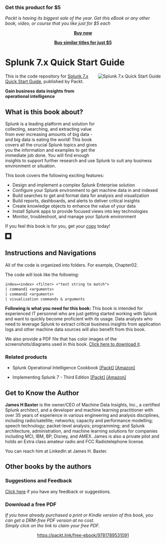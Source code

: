 
### Get this product for $5

<i>Packt is having its biggest sale of the year. Get this eBook or any other book, video, or course that you like just for $5 each</i>


<b><p align='center'>[Buy now](https://packt.link/9781789531091)</p></b>


<b><p align='center'>[Buy similar titles for just $5](https://subscription.packtpub.com/search)</p></b>


# Splunk 7.x Quick Start Guide

<a href="https://www.packtpub.com/big-data-and-business-intelligence/splunk-7x-quick-start-guide?utm_source=github&utm_medium=repository&utm_campaign=9781789531091 "><img src="https://dz13w8afd47il.cloudfront.net/sites/default/files/imagecache/ppv4_main_book_cover/B11392.png" alt="Splunk 7.x Quick Start Guide" height="256px" align="right"></a>

This is the code repository for [Splunk 7.x Quick Start Guide](https://www.packtpub.com/big-data-and-business-intelligence/splunk-7x-quick-start-guide?utm_source=github&utm_medium=repository&utm_campaign=9781789531091 ), published by Packt.

**Gain business data insights from operational intelligence**

## What is this book about?
Splunk is a leading platform and solution for collecting, searching, and extracting value from ever increasing amounts of big data - and big data is eating the world! This book covers all the crucial Splunk topics and gives you the information and examples to get the immediate job done. You will find enough insights to support further research and use Splunk to suit any business environment or situation.

This book covers the following exciting features:
* Design and implement a complex Splunk Enterprise solution 
* Configure your Splunk environment to get machine data in and indexed 
* Build searches to get and format data for analysis and visualization 
* Build reports, dashboards, and alerts to deliver critical insights 
* Create knowledge objects to enhance the value of your data 
* Install Splunk apps to provide focused views into key technologies 
* Monitor, troubleshoot, and manage your Splunk environment 

If you feel this book is for you, get your [copy](https://www.amazon.com/dp/1789531098) today!

<a href="https://www.packtpub.com/?utm_source=github&utm_medium=banner&utm_campaign=GitHubBanner"><img src="https://raw.githubusercontent.com/PacktPublishing/GitHub/master/GitHub.png" 
alt="https://www.packtpub.com/" border="5" /></a>

## Instructions and Navigations
All of the code is organized into folders. For example, Chapter02.

The code will look like the following:
```
index=<index> <filter> <"text string to match"> 
| command1 <arguments> 
| command2 <arguments> 
| visualization commands & arguments
```

**Following is what you need for this book:**
This book is intended for experienced IT personnel who are just getting started working with Splunk and want to quickly become proficient with its usage. Data analysts who need to leverage Splunk to extract critical business insights from application logs and other machine data sources will also benefit from this book.	

We also provide a PDF file that has color images of the screenshots/diagrams used in this book. [Click here to download it](http://www.packtpub.com/sites/default/files/downloads/9781789531091_ColorImages.pdf).

### Related products
* Splunk Operational Intelligence Cookbook [[Packt]](https://india.packtpub.com/in/big-data-and-business-intelligence/splunk-operational-intelligence-cookbook?utm_source=github&utm_medium=repository&utm_campaign=) [[Amazon]](https://www.amazon.com/dp/1788835239)

* Implementing Splunk 7 - Third Edition [[Packt]](https://www2.packtpub.com/big-data-and-business-intelligence/implementing-splunk-7-third-edition?utm_source=github&utm_medium=repository&utm_campaign=9781788836289 ) [[Amazon]](https://www.amazon.com/dp/1788836286)


## Get to Know the Author
**James H Baxter**
 is the owner/CEO of Machine Data Insights, Inc., a certified Splunk architect, and a developer and machine learning practitioner with over 35 years of experience in various engineering and analysis disciplines, including radio/satellite; networks; capacity and performance modelling; speech technology; packet-level analysis; programming; and Splunk architecture, administration, and machine learning solutions for companies including MCI, IBM, BP, Disney, and AMEX. James is also a private pilot and holds an Extra class amateur radio and FCC Radiotelephone license.

You can reach him at LinkedIn at James H. Baxter.


## Other books by the authors
[](https://www.packtpub.com/networking-and-servers/wireshark-essentials?utm_source=github&utm_medium=repository&utm_campaign=)

### Suggestions and Feedback
[Click here](https://docs.google.com/forms/d/e/1FAIpQLSdy7dATC6QmEL81FIUuymZ0Wy9vH1jHkvpY57OiMeKGqib_Ow/viewform) if you have any feedback or suggestions.

### Download a free PDF

 <i>If you have already purchased a print or Kindle version of this book, you can get a DRM-free PDF version at no cost.<br>Simply click on the link to claim your free PDF.</i>
<p align="center"> <a href="https://packt.link/free-ebook/9781789531091">https://packt.link/free-ebook/9781789531091 </a> </p>
